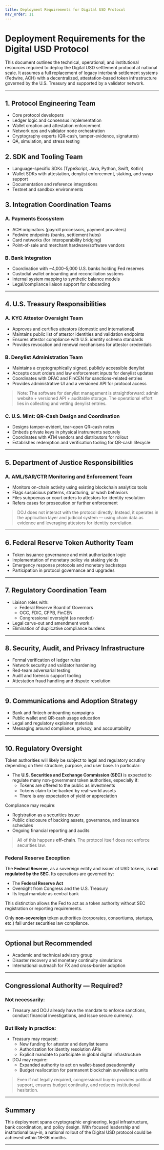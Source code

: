 ```yaml
---
title: Deployment Requirements for Digital USD Protocol
nav_order: 11
---
```


# Deployment Requirements for the Digital USD Protocol

This document outlines the technical, operational, and institutional resources required to deploy the Digital USD settlement protocol at national scale. It assumes a full replacement of legacy interbank settlement systems (Fedwire, ACH) with a decentralized, attestation-based token infrastructure governed by the U.S. Treasury and supported by a validator network.

---

## 1. Protocol Engineering Team
- Core protocol developers
- Ledger logic and consensus implementation
- Wallet creation and attestation enforcement
- Network ops and validator node orchestration
- Cryptography experts (QR-cash, tamper-evidence, signatures)
- QA, simulation, and stress testing

## 2. SDK and Tooling Team
- Language-specific SDKs (TypeScript, Java, Python, Swift, Kotlin)
- Wallet SDKs with attestation, denylist enforcement, staking, and swap support
- Documentation and reference integrations
- Testnet and sandbox environments

## 3. Integration Coordination Teams

### A. Payments Ecosystem
- ACH originators (payroll processors, payment providers)
- Fedwire endpoints (banks, settlement hubs)
- Card networks (for interoperability bridging)
- Point-of-sale and merchant hardware/software vendors

### B. Bank Integration
- Coordination with ~4,000–5,000 U.S. banks holding Fed reserves
- Custodial wallet onboarding and reconciliation systems
- Internal system mapping to synthetic balance models
- Legal/compliance liaison support for onboarding

---

## 4. U.S. Treasury Responsibilities

### A. KYC Attestor Oversight Team
- Approves and certifies attestors (domestic and international)
- Maintains public list of attestor identities and validation endpoints
- Ensures attestor compliance with U.S. identity schema standards
- Provides revocation and renewal mechanisms for attestor credentials

### B. Denylist Administration Team
- Maintains a cryptographically signed, publicly accessible denylist
- Accepts court orders and law enforcement inputs for denylist updates
- Coordinates with OFAC and FinCEN for sanctions-related entries
- Provides administrative UI and a versioned API for protocol access

> Note: The software for denylist management is straightforward: admin website + versioned API + auditable storage. The operational effort lies in collecting and vetting denylist entries.

### C. U.S. Mint: QR-Cash Design and Coordination
- Designs tamper-evident, tear-open QR-cash notes
- Embeds private keys in physical instruments securely
- Coordinates with ATM vendors and distributors for rollout
- Establishes redemption and verification tooling for QR-cash lifecycle

---

## 5. Department of Justice Responsibilities

### A. AML/SAR/CTR Monitoring and Enforcement Team
- Monitors on-chain activity using existing blockchain analytics tools
- Flags suspicious patterns, structuring, or wash behaviors
- Files subpoenas or court orders to attestors for identity resolution
- Refers cases for prosecution or further enforcement

> DOJ does not interact with the protocol directly. Instead, it operates in the application layer and judicial system — using chain data as evidence and leveraging attestors for identity correlation.

---

## 6. Federal Reserve Token Authority Team
- Token issuance governance and mint authorization logic
- Implementation of monetary policy via staking yields
- Emergency response protocols and monetary backstops
- Participation in protocol governance and upgrades

---

## 7. Regulatory Coordination Team
- Liaison roles with:
  - Federal Reserve Board of Governors
  - OCC, FDIC, CFPB, FinCEN
  - Congressional oversight (as needed)
- Legal carve-out and amendment work
- Elimination of duplicative compliance burdens

---

## 8. Security, Audit, and Privacy Infrastructure
- Formal verification of ledger rules
- Network security and validator hardening
- Red-team adversarial testing
- Audit and forensic support tooling
- Attestation fraud handling and dispute resolution

---

## 9. Communications and Adoption Strategy
- Bank and fintech onboarding campaigns
- Public wallet and QR-cash usage education
- Legal and regulatory explainer materials
- Messaging around compliance, privacy, and accountability

---

## 10. Regulatory Oversight

Token authorities will likely be subject to legal and regulatory scrutiny depending on their structure, purpose, and user base. In particular:

- The **U.S. Securities and Exchange Commission (SEC)** is expected to regulate many non-government token authorities, especially if:
  - Tokens are offered to the public as investments
  - Tokens claim to be backed by real-world assets
  - There is any expectation of yield or appreciation

Compliance may require:
- Registration as a securities issuer
- Public disclosure of backing assets, governance, and issuance schedules
- Ongoing financial reporting and audits

> All of this happens **off-chain**. The protocol itself does not enforce securities law.

### Federal Reserve Exception

The **Federal Reserve**, as a sovereign entity and issuer of USD tokens, is **not regulated by the SEC**. Its operations are governed by:
- The **Federal Reserve Act**
- Oversight from Congress and the U.S. Treasury
- Its legal mandate as central bank

This distinction allows the Fed to act as a token authority without SEC registration or reporting requirements.

Only **non-sovereign** token authorities (corporates, consortiums, startups, etc.) fall under securities law compliance.

---

## Optional but Recommended
- Academic and technical advisory group
- Disaster recovery and monetary continuity simulations
- International outreach for FX and cross-border adoption

---

## Congressional Authority — Required?

### Not necessarily:
- Treasury and DOJ already have the mandate to enforce sanctions, conduct financial investigations, and issue secure currency.

### But likely in practice:
- Treasury may request:
  - New funding for attestor and denylist teams
  - Authorization for identity resolution APIs
  - Explicit mandate to participate in global digital infrastructure
- DOJ may require:
  - Expanded authority to act on wallet-based pseudonymity
  - Budget reallocation for permanent blockchain surveillance units

> Even if not legally required, congressional buy-in provides political support, ensures budget continuity, and reduces institutional hesitation.

---

## Summary

This deployment spans cryptographic engineering, legal infrastructure, bank coordination, and policy design. With focused leadership and institutional buy-in, a national rollout of the Digital USD protocol could be achieved within 18–36 months.

---
